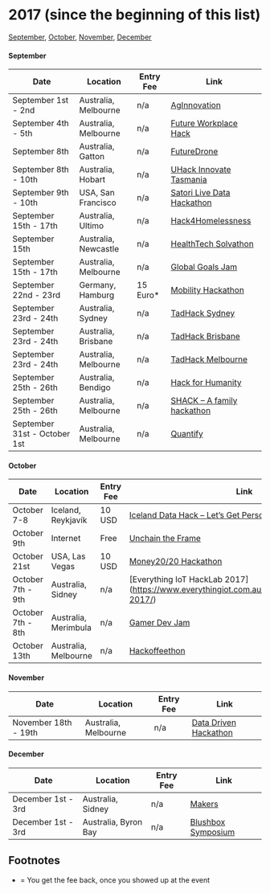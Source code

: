 # 2017 (since the beginning of this list)
[September](#september), [October](#october), [November](#november), [December](#december)

#### September
Date | Location | Entry Fee | Link
---- | -------- | --------- | ----
September 1st - 2nd | Australia, Melbourne | n/a | [AgInnovation](http://aginnovation2017.strikingly.com/)
September 4th - 5th | Australia, Melbourne | n/a | [Future Workplace Hack](http://www.corenetaustralia.org/hackathon)
September 8th | Australia, Gatton | n/a | [FutureDrone](http://www.hackathon.com/event/future-drone-innovation-challenge-32809638512)
September 8th - 10th | Australia, Hobart | n/a | [UHack Innovate Tasmania](http://www.utas.edu.au/uhack)
September 9th - 10th | USA, San Francisco | n/a | [Satori Live Data Hackathon](http://livedatahack.com/)
September 15th - 17th | Australia, Ultimo | n/a | [Hack4Homelessness](https://www.eventbrite.com.au/e/vibewire-hack4homelessness-tickets-36806190306)
September 15th | Australia, Newcastle | n/a | [HealthTech Solvathon](https://www.eventbrite.com.au/e/healthtech-solvathon-with-uon-tickets-35185929061)
September 15th - 17th | Australia, Melbourne | n/a | [Global Goals Jam](https://www.eventbrite.com.au/e/global-goals-jam-2017-registration-36600615426)
September 22nd - 23rd | Germany, Hamburg | 15 Euro* | [Mobility Hackathon](http://mobility-hackathon.de/)
September 23rd - 24th | Australia, Sydney | n/a | [TadHack Sydney](https://tadhack.com/2017/global/sydney/)
September 23rd - 24th | Australia, Brisbane | n/a | [TadHack Brisbane](https://tadhack.com/2017/global/brisbane/)
September 23rd - 24th | Australia, Melbourne | n/a | [TadHack Melbourne](https://tadhack.com/2017/global/melbourne/)
September 25th - 26th | Australia, Bendigo | n/a | [Hack for Humanity](https://www.eventbrite.com.au/e/hack-for-humanity-tickets-36709244338)
September 25th - 26th | Australia, Melbourne | n/a | [SHACK – A family hackathon](https://www.eventbrite.com.au/e/shack-a-family-hackathon-tickets-32220782227)
September 31st - October 1st | Australia, Melbourne | n/a | [Quantify](http://quantify.monashdatascience.com/)

#### October
Date | Location | Entry Fee | Link
---- | -------- | --------- | ----
October 7-8 | Iceland, Reykjavík | 10 USD | [Iceland Data Hack – Let’s Get Personal](https://www.digi.me/datahackiceland)
October 9th | Internet | Free | [Unchain the Frame](http://unchaintheframe.com/)
October 21st | USA, Las Vegas | 10 USD | [Money20/20 Hackathon](https://www.eventbrite.com/e/money2020-hackathon-tickets-36736623229)
October 7th - 9th | Australia, Sidney | n/a | [Everything IoT HackLab 2017] (https://www.everythingiot.com.au/events/hacklab/hacklab-2017/)
October 7th - 8th | Australia, Merimbula | n/a | [Gamer Dev Jam](https://www.eventbrite.com.au/e/gamer-dev-jam-2017-tickets-36242621657)
October 13th | Australia, Melbourne | n/a | [Hackoffeethon](https://www.eventbrite.com.au/e/hackoffeethon-melbourne-tickets-35073029375)

#### November
Date | Location | Entry Fee | Link
---- | -------- | --------- | ----
November 18th - 19th | Australia, Melbourne | n/a | [Data Driven Hackathon](http://www.datadriven.sg/hackathon/melbourne/)

#### December
Date | Location | Entry Fee | Link
---- | -------- | --------- | ----
December 1st - 3rd | Australia, Sidney | n/a | [Makers](http://nomoss.co/makers)
December 1st - 3rd | Australia, Byron Bay | n/a | [Blushbox Symposium](http://www.blushboxgames.com/)

## Footnotes
* = You get the fee back, once you showed up at the event
